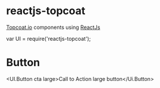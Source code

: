 reactjs-topcoat
===============

[Topcoat.io][1] components using [ReactJs][2]


var UI = require('reactjs-topcoat');

Button
======

<UI.Button cta large>Call to Action large button</Ui.Button>


[1]: http://topcoat.io/
[2]: https://github.com/facebook/react
